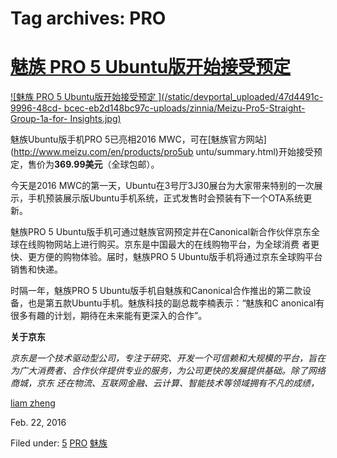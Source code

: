 





# Tag archives: PRO





#  [魅族 PRO 5 Ubuntu版开始接受预定 ](/en/blog/2016/02/22/meizu--pro5--ubuntu/)

[ ![魅族 PRO 5 Ubuntu版开始接受预定 ](/static/devportal_uploaded/47d4491c-9996-48cd-
bcec-eb2d148bc97c-uploads/zinnia/Meizu-Pro5-Straight-Group-1a-for-
Insights.jpg) ](/en/blog/2016/02/22/meizu--pro5--ubuntu/)

魅族Ubuntu版手机PRO 5已亮相2016 MWC，可在[魅族官方网站](http://www.meizu.com/en/products/pro5ub
untu/summary.html)开始接受预定，售价为**369.99美元**（全球包邮）。

今天是2016
MWC的第一天，Ubuntu在3号厅3J30展台为大家带来特别的一次展示，手机预装展示版Ubuntu手机系统，正式发售时会预装有下一个OTA系统更新。

魅族PRO 5 Ubuntu版手机可通过魅族官网预定并在Canonical新合作伙伴京东全球在线购物网站上进行购买。京东是中国最大的在线购物平台，为全球消费
者更快、更方便的购物体验。届时，魅族PRO 5 Ubuntu版手机将通过京东全球购平台销售和快递。

时隔一年，魅族PRO 5 Ubuntu版手机自魅族和Canonical合作推出的第二款设备，也是第五款Ubuntu手机。魅族科技的副总裁李楠表示：“魅族和C
anonical有很多有趣的计划，期待在未来能有更深入的合作”。

**关于京东**

_京东是一个技术驱动型公司，专注于研究、开发一个可信赖和大规模的平台，旨在为广大消费者、合作伙伴提供专业的服务，为公司更快的发展提供基础。除了网络商城，京东
还在物流、互联网金融、云计算、智能技术等领域拥有不凡的成绩，_

[liam zheng](/en/blog/authors/tmacyunn1/)

Feb. 22, 2016

Filed under: [5](/en/blog/tags/5/) [PRO](/en/blog/tags/PRO/)
[魅族](/en/blog/tags/%E9%AD%85%E6%97%8F/)





